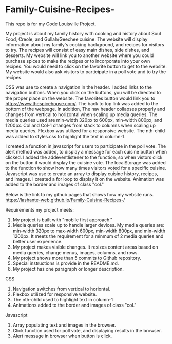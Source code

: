 # Family-Cuisine-Recipes-

This repo is for my Code Louisville Project. 

My project is about my family history with cooking and history about Soul Food, Creole, and Gullah/Geechee
cuisine. The website will display information about my family's cooking background, and recipes for visitors
to try. The recipes will consist of easy main dishes, side dishes, and desserts. My website will link you to
another website where you could purchase spices to make the recipes or to incorporate into your own recipes. 
You would need to click on the favorite button to get to the website. My website would also ask visitors to 
participate in a poll vote and to try the recipes. 



CSS was use to create a navigation in the header. I added links to the navigation buttons. When you click on 
the buttons, you will be directed to the proper place on the website. The favorites button would link you to
https://www.thespicehouse.com/. The back to top link was added to the bottom of the webpage. 
In addition, The nav header collapses properly and changes from vertical to horizontal when scaling up media 
queries. The media queries used are min-width 320px to 600px, min-width 800px, and 1200px. Col and Col-1
changes from stack to columns when scaling up media queries. Flexbox was utilized for a responsive website. 
The nth-child was added to styles.css to highlight the text in column-1. 

I created a function in javascript for users to participate in the poll vote. The alert method was added,
to display a message for each cuisine button when clicked. I added the addeventlistener to the function, so
when vistors click on the button it would display the cuisine vote. The localStorage was added to the function
to show how many times visitors voted for a specific cuisine. Javascript was use to create an array to display
cuisine history, recipes, and images. I created a for loop to display it on the website. Animation was added
to the border and images of class "col." 

Below is the link to my github pages that shows how my website runs. 
https://lashante-web.github.io/Family-Cuisine-Recipes-/



Requirements my project meets:

1. My project is built with "mobile first approach."
2. Media queries scale up to handle larger devices. My media queries are: min-width 320px to max-width 600px, 
min-width 800px, and min-width 1200px. It meets the requirement for a minmum of 2 media queries and better 
user experience.
3. My project makes visible changes. It resizes content areas based on media queries, change menus, images,
columns, and rows.
4. My project shows more than 5 commits to Github repository.  
5. Special instructions is provide in the README.md. 
6. My project has one paragraph or longer description. 


CSS 

1. Navigation switches from vertical to horiontal.
2. Flexbox utilized for responsive website. 
3. The nth-child used to highlight text in column-1 
4. Animations added to the border and images of class "col."

Javascript

1. Array populating text and images in the browser.
2. Click function used for poll vote, and displaying results in the browser.
3. Alert message in browser when button is click. 